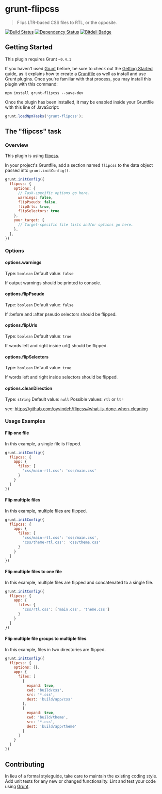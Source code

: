 # grunt-flipcss

> Flips LTR-based CSS files to RTL, or the opposite.

[![Build Status](https://travis-ci.org/behrang/grunt-flipcss.png?branch=master)](https://travis-ci.org/behrang/grunt-flipcss)
[![Dependency Status](https://gemnasium.com/behrang/grunt-flipcss.png)](https://gemnasium.com/behrang/grunt-flipcss)
[![Bitdeli Badge](https://d2weczhvl823v0.cloudfront.net/behrang/grunt-flipcss/trend.png)](https://bitdeli.com/free "Bitdeli Badge")

## Getting Started
This plugin requires Grunt `~0.4.1`

If you haven't used [Grunt](http://gruntjs.com/) before, be sure to check out the [Getting Started](http://gruntjs.com/getting-started) guide, as it explains how to create a [Gruntfile](http://gruntjs.com/sample-gruntfile) as well as install and use Grunt plugins. Once you're familiar with that process, you may install this plugin with this command:

```shell
npm install grunt-flipcss --save-dev
```

Once the plugin has been installed, it may be enabled inside your Gruntfile with this line of JavaScript:

```js
grunt.loadNpmTasks('grunt-flipcss');
```

## The "flipcss" task

### Overview
This plugin is using [flipcss](https://github.com/operasoftware/flipcss).

In your project's Gruntfile, add a section named `flipcss` to the data object passed into `grunt.initConfig()`.

```js
grunt.initConfig({
  flipcss: {
    options: {
      // Task-specific options go here.
      warnings: false,
      flipPseudo: false,
      flipUrls: true,
      flipSelectors: true
    },
    your_target: {
      // Target-specific file lists and/or options go here.
    },
  },
})
```

### Options

#### options.warnings
Type: `boolean`
Default value: `false`

If output warnings should be printed to console.

#### options.flipPseudo
Type: `boolean`
Default value: `false`

If :before and :after pseudo selectors should be flipped.

#### options.flipUrls
Type: `boolean`
Default value: `true`

If words left and right inside url() should be flipped.

#### options.flipSelectors
Type: `boolean`
Default value: `true`

If words left and right inside selectors should be flipped.

#### options.cleanDirection
Type: `string`
Default value: `null`
Possible values: `rtl` or `ltr`

see: https://github.com/oyvindeh/flipcss#what-is-done-when-cleaning



### Usage Examples

#### Flip one file
In this example, a single file is flipped.

```js
grunt.initConfig({
  flipcss: {
    app: {
      files: {
        'css/main-rtl.css': 'css/main.css'
      }
    }
  }
})
```

#### Flip multiple files
In this example, multiple files are flipped.

```js
grunt.initConfig({
  flipcss: {
    app: {
      files: {
        'css/main-rtl.css': 'css/main.css',
        'css/theme-rtl.css': 'css/theme.css'
      }
    }
  }
})
```

#### Flip multiple files to one file
In this example, multiple files are flipped and concatenated to a single file.

```js
grunt.initConfig({
  flipcss: {
    app: {
      files: {
        'css/rtl.css': ['main.css', 'theme.css']
      }
    }
  }
})
```

#### Flip multiple file groups to multiple files
In this example, files in two directories are flipped.

```js
grunt.initConfig({
  flipcss: {
    options: {},
    app: {
      files: [
        {
          expand: true,
          cwd: 'build/css',
          src: '*.css',
          dest: 'build/app/css'
        },
        {
          expand: true,
          cwd: 'build/theme',
          src: '*.css',
          dest: 'build/app/theme'
        }
      ]
    }
  }
})
```

## Contributing
In lieu of a formal styleguide, take care to maintain the existing coding style. Add unit tests for any new or changed functionality. Lint and test your code using [Grunt](http://gruntjs.com/).
